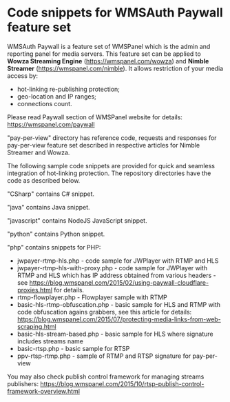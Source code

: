 Code snippets for WMSAuth Paywall feature set
=====================

WMSAuth Paywall is a feature set of WMSPanel which is the admin and reporting panel for media servers. This feature set can be applied to **Wowza Streaming Engine** (https://wmspanel.com/wowza) and **Nimble Streamer** (https://wmspanel.com/nimble). It allows restriction of your media access by:
- hot-linking re-publishing protection;
- geo-location and IP ranges;
- connections count.

Please read Paywall section of WMSPanel website for details: https://wmspanel.com/paywall

"pay-per-view" directory has reference code, requests and responses for pay-per-view feature set described in respective articles for Nimble Streamer and Wowza.

The following sample code snippets are provided for quick and seamless integration of hot-linking protection. The repository directories have the code as described below.

"CSharp" contains C# snippet.

"java" contains Java snippet.

"javascript" contains NodeJS JavaScript snippet.

"python" contains Python snippet.

"php" contains snippets for PHP:
- jwpayer-rtmp-hls.php - code sample for JWPlayer with RTMP and HLS
- jwpayer-rtmp-hls-with-proxy.php - code sample for JWPlayer with RTMP and HLS which has IP address obtained from various headers - see https://blog.wmspanel.com/2015/02/using-paywall-cloudflare-proxies.html for details.
- rtmp-flowplayer.php - Flowplayer sample with RTMP
- basic-hls-rtmp-obfuscation.php - basic sample for HLS and RTMP with code obfuscation agains grabbers, see this article for details: https://blog.wmspanel.com/2015/07/protecting-media-links-from-web-scraping.html
- basic-hls-stream-based.php - basic sample for HLS where signature includes streams name
- basic-rtsp.php - basic sample for RTSP
- ppv-rtsp-rtmp.php - sample of RTMP and RTSP signature for pay-per-view


You may also check publish control framework for managing streams publishers: https://blog.wmspanel.com/2015/10/rtsp-publish-control-framework-overview.html
